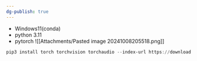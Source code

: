 ```yaml
---
dg-publish: true
---
```


- Windows11(conda)
- python 3.11
- pytorch
![[Attachments/Pasted image 20241008205518.png]]
```powershell
pip3 install torch torchvision torchaudio --index-url https://download.pytorch.org/whl/cu118
```
